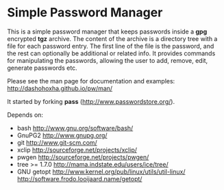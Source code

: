 
Simple Password Manager
=======================

This is a simple password manager that keeps passwords inside a
**gpg** encrypted **tgz** archive. The content of the archive is a
directory tree with a file for each password entry.  The first line of
the file is the password, and the rest can optionally be additional or
related info. It provides commands for manipulating the passwords,
allowing the user to add, remove, edit, generate passwords etc.

Please see the man page for documentation and examples:
http://dashohoxha.github.io/pw/man/

It started by forking **pass** (http://www.passwordstore.org/).

Depends on:
- bash
  http://www.gnu.org/software/bash/
- GnuPG2
  http://www.gnupg.org/
- git
  http://www.git-scm.com/
- xclip
  http://sourceforge.net/projects/xclip/
- pwgen
  http://sourceforge.net/projects/pwgen/
- tree >= 1.7.0
  http://mama.indstate.edu/users/ice/tree/
- GNU getopt
  http://www.kernel.org/pub/linux/utils/util-linux/
  http://software.frodo.looijaard.name/getopt/
